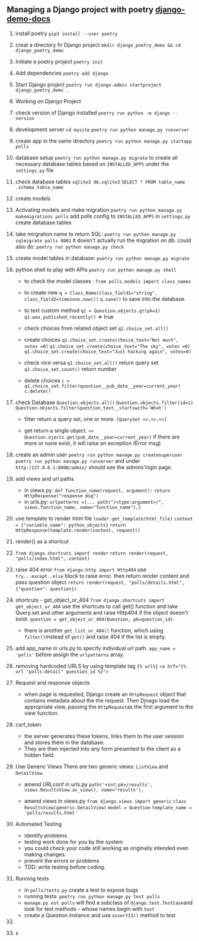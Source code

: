 
## Managing a Django project with poetry [django-demo-docs](https://www.djangoproject.com/start/)

1. install poetry
      `pip3 install --user poetry` 
2. creat a directory fir Django project
      `mkdir django_poetry_demo && cd django_poetry_demo`
3. Initiate a poetry project
      `poetry init`
4. Add dependencies
      `poetry add django`
5. Start Django project
      `poetry run django-admin startproject django_poetry_demo .`
6. Working on Django Project
7. check version of Django installed
      `poetry run python -m django --version`
8. development server
      `cd mysite`
      `poetry run python manage.py runserver`
9.  create app in the same directory
      `poetry run python manage.py startapp polls`
      
10. database setup
      `poetry run python manage.py migrate`
      to create all necessary database tables based on `INSTALLED_APPS` under the `settings.py` file
11. check database tables
      `sqlite3 db.sqlite3`
      `SELECT * FROM table_name`
      `.schema table_name`
12. create models
13. Activating models and make migration
      `poetry run python manage.py makemigrations polls`
      add polls config to `INSTALLED_APPS` in `settings.py`
      create database tables
14. take mirgration name to return SQL: 
      `poetry run python manage.py sqlmigrate polls 0001`
      it doesn't actually run the migration on db. 
      could also do: 
      `poetry run python manage.py check`
15. create model tables in database:
      `poetry run python manage.py migrate`
16. python shell to play with APIs
      `poetry run python manage.py shell`
      * to check the model classes : `from polls.models import class_names`
      * to create new
      `q = Class_Name(class_field1="string", class_field2=timezone.now())`
      `q.save()` to save into the database.

      * to text custom method
      `q1 = Question.objects.gt(pk=1)`
      `q1.was_published_recently()` => true
      * check choices from related object set
      `q1.choice_set.all()`
      * create choices 
      `q1.choice_set.create(choice_text="Not much", votes =0)`
      `q1.choice_set.create(choice_text="The sky", votes =0)`
      `q1.choice_set.create(choice_text="Just hacking again", votes=0)`

      * check vice versa
      `q1.choice_set.all()` return query set
      `q1.choice_set.count()` return number

      * delete choices
      `c = q1.choice_set.filter(question__pub_date__year=current_year)`
      `c.delete()`

17. check Database
      `Question.objects.all()`
      `Question.objects.filter(id=1)`
      `Question.objects.filter(question_text__startswith='What')`
      * filter return a query set, one or more.
      `[QuerySet <>,<>,<>]`
      

      * get return a single object. `<>`
      `Question.ojects.get(pub_date__year=current_year)`
      if there are more or none exist, it will raise an exception (Error msg)

18. create an admin user
      `poetry run python manage.py createsuperuser`
      `poetry run python manage.py runserver` and under `http:/127.0.0.1:8000/admin/` should see the admins'login page.
19. add views and url paths
    * in views.py:
      `def function_name(request, argument):`
      `return HttpResponse("response msg")`
    * in urls.py:
      `urlpatterns =[... path("/<type:argument>/", views.function_name, name="function_name"),]`
20.  use template to render html file
      `loader.get_template(html_file)`
      `context = {"variable_name": python_objects}`
      `return HttpResponse(template.render(context, request))`
21.  render() as a shortcut
22.  `from django.shortcuts import render`
      `return render(request, "polls/index.html", context)`
23.  raise 404 error
      `from django.http import Http404`
      use `try...except..else` block to raise error.
      then return render content and pass question object
      `return render(request, "polls/details.html", {"question": question})`.
24.  shortcuts - get_object_or_404
      `from django.shortcuts import get_object_or_404`
      use the shortcuts to call get() function and take Query.set and other arguments and raise Http404 if the object doesn't exist.
      `question = get_object_or_404(Question, pk=question_id)`.
      * there is another `get_list_or_404()` function, which using `filter()`instead of `get()` and raise 404 if the list is empty.
25.  add app_name in urls.py to specify individual url path.
      `app_name = 'polls'` before assign the `urlpatterns` array.
26.  removing hardcoded URLS by using template tag `{% url%}`
      `<a hrf="{% url "polls:detail" question_id %}">`
27.  Request and response objects
      * when page is requested, Django create an `HttpRequest` object that contains metadata about the the request. Then Djnago load the appropriate view, passing the `HttpRequest`as the first argument to the view function. 
28.  csrf_token
      * the server generates these tokens, links them to the user session and stores them in the database. 
      * They are then injected into any form presented to the client as a hidden field.
29.  Use Generic Views 
      There are two generic views: `ListView` and `DetailView`.
      * amend URLconf in urls.py
        `path('<int:pk>/results', views.ResultsView.as_view(), name="results'),`

      * amend views in views.py
        `from django.views import generic`
        `class ResultsView(generic.DetailView)`
        `model = Question`
        `template_name = 'polls/results.html'`
30.  Automated Testing
      * identify problems
      * testing work done for you by the system
      * you could check your code still working as originally intended even making changes.
      * prevent the errors or problems 
      * TDD: write testing before coding. 

31.  Running tests
      * in `polls/tests.py` create a test to expose bugs
      * running tests: `poetry run python manage.py test polls`
      * `manage.py est polls` will find a subclass of `django.test.TestCase`and look for test methods - whose names begin with `test`
      * create a Question instance and use `assertIS()` method to test
32.  
33.  s


